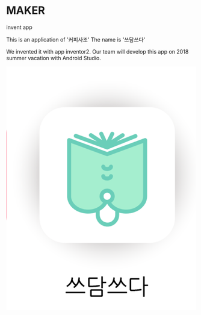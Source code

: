 # MAKER
invent app

This is an application of '커피사조'
The name is '쓰담쓰다'

We invented it with app inventor2.
Our team will develop this app on 2018 summer vacation with Android Studio.

![our main image](./pic/icon.png)
